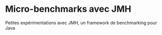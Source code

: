 Micro-benchmarks avec JMH
=========================

Petites expérimentations avec JMH, un framework de benchmarking pour Java
